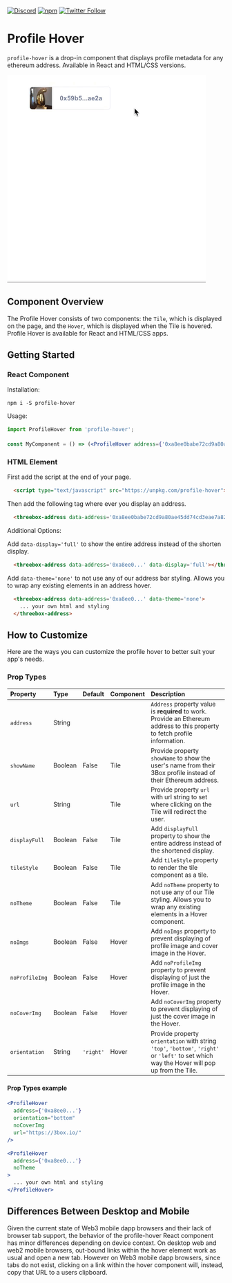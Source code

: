 [![Discord](https://img.shields.io/discord/484729862368526356.svg?style=for-the-badge)](https://discordapp.com/invite/Z3f3Cxy)
[![npm](https://img.shields.io/npm/v/profile-hover.svg?style=for-the-badge)](https://www.npmjs.com/package/profile-hover)
[![Twitter Follow](https://img.shields.io/twitter/follow/3boxdb.svg?style=for-the-badge&label=Twitter)](https://twitter.com/3boxdb)

# Profile Hover

`profile-hover` is a drop-in component that displays profile metadata for any ethereum address. Available in React and HTML/CSS versions.

![Profile Hover](./example/profile-hover.gif)


## Component Overview
The Profile Hover consists of two components: the `Tile`, which is displayed on the page, and the `Hover`, which is displayed when the Tile is hovered. Profile Hover is available for React and HTML/CSS apps.

## Getting Started

### React Component
Installation:

```shell
npm i -S profile-hover
```

Usage:

```jsx
import ProfileHover from 'profile-hover';

const MyComponent = () => (<ProfileHover address={'0xa8ee0babe72cd9a80ae45dd74cd3eae7a82fd5d1'} />);
```

### HTML Element

First add the script at the end of your page.

```html
  <script type="text/javascript" src="https://unpkg.com/profile-hover"></script>
```

Then add the following tag where ever you display an address.

```html
  <threebox-address data-address='0xa8ee0babe72cd9a80ae45dd74cd3eae7a82fd5d1'></threebox-address>
```

Additional Options:

Add `data-display='full'` to show the entire address instead of the shorten display.

```html
  <threebox-address data-address='0xa8ee0...' data-display='full'></threebox-address>
```

Add `data-theme='none'` to not use any of our address bar styling. Allows you to wrap any existing elements in an address hover.

```html
  <threebox-address data-address='0xa8ee0...' data-theme='none'>
    ... your own html and styling
  </threebox-address>
```

## How to Customize
Here are the ways you can customize the profile hover to better suit your app's needs.

### Prop Types

| Property | Type          | Default  | Component    | Description |
| :-------------------------------- | :-------------------------------------------------------- | :------------------------------------------------------------------------------------------------------------- | :------------------------------------------------------ | :--------------------------------------------------------------------------------------------------------------------------------------------------------------------------------------------------------------------------------------------------------------------------------------------------------------------------------------------------------------------------------------------------------------- |
| `address`    | String        |    |     | `Address` property value is **required** to work.  Provide an Ethereum address to this property to fetch profile information. |
| `showName`    | Boolean       | False  | Tile    | Provide property `showName` to show the user's name from their 3Box profile instead of their Ethereum address.|
| `url`    | String       |   | Tile    | Provide property `url` with url string to set where clicking on the Tile will redirect the user.|
| `displayFull`    | Boolean        | False   | Tile    | Add `displayFull` property to show the entire address instead of the shortened display.|
| `tileStyle`    | Boolean       |  False   | Tile    | Add `tileStyle` property to render the tile component as a tile.                                                                                                                                                                                                                                                                                                             |
| `noTheme`    | Boolean       |  False   | Tile    | Add `noTheme` property to not use any of our Tile styling. Allows you to wrap any existing elements in a Hover component.                                                                                                                                                                                                                                                                                                             |
| `noImgs`    | Boolean        | False   | Hover    | Add `noImgs` property to prevent displaying of profile image and cover image in the Hover.                                                                                                                    |
| `noProfileImg`    | Boolean       |  False   | Hover    | Add `noProfileImg` property to prevent displaying of just the profile image in the Hover. |
| `noCoverImg`    | Boolean       |  False   | Hover    | Add `noCoverImg` property to prevent displaying of just the cover image in the Hover. |
| `orientation`    | String       |  `'right'`   | Hover    | Provide property `orientation` with string `'top'`, `'bottom'`, `'right'` or `'left'` to set which way the Hover will pop up from the Tile.|

#### Prop Types example
```jsx
<ProfileHover 
  address={'0xa8ee0...'}
  orientation="bottom"
  noCoverImg
  url="https://3box.io/"
/>
```
```jsx
<ProfileHover 
  address={'0xa8ee0...'} 
  noTheme
>
  ... your own html and styling
</ProfileHover>
```

## Differences Between Desktop and Mobile
Given the current state of Web3 mobile dapp browsers and their lack of browser tab support, the behavior of the profile-hover React component has minor differences depending on device context. On desktop web and web2 mobile browsers, out-bound links within the hover element work as usual and open a new tab. However on Web3 mobile dapp browsers, since tabs do not exist, clicking on a link within the hover component will, instead, copy that URL to a users clipboard.

